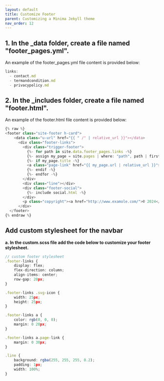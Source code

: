 ```yaml
---
layout: default
title: Customize Footer
parent: Customizing a Minima Jekyll theme
nav_order: 12
---
```


## 1. In the _data folder, create a file named "footer_pages.yml".

An example of the footer_pages.yml file content is provided below:

```ts
links:
  - contact.md
  - termandcondition.md
  - privacypolicy.md
```

## 2. In the _includes folder, create a file named "footer.html".

An example of the footer.html file content is provided below:

```ts
{% raw %}
<footer class="site-footer h-card">
    <data class="u-url" href="{{ " /" | relative_url }}"></data>
      <div class="footer-links">
        <div class="trigger-footer">
          {%- for path in site.data.footer_pages.links -%}
          {%- assign my_page = site.pages | where: "path", path | first -%}
          {%- if my_page.title -%}
          <a class="page-link" href="{{ my_page.url | relative_url }}">{{ my_page.title | escape }}</a>
          {%- endif -%}
          {%- endfor -%}
        </div>
        <div class="line"></div>
        <div class="footer-social">
          {%- include social.html -%}
        </div>
        <p class="copyright"><a href="http://www.examole.com/">© 2024</a></p>
      </div>
  </footer>
{% endraw %}
```
## Add custom stylesheet for the navbar

**a. In the custom.scss file add the code below to customize your footer stylesheet.**

  ```ts
  // custom footer stylesheet
  .footer-links {
      display: flex;
      flex-direction: column;
      align-items: center;
      row-gap: 20px;
  }

  .footer-links .svg-icon {
      width: 25px;
      height: 25px;
  }

  .footer-links a {
      color: rgb(0, 0, 0);
      margin: 0 20px;
  }

  .footer-links a.page-link {
      margin: 0 30px;
  }

  .line {
      background: rgba(255, 255, 255, 0.2);
      padding: 1px;
      width: 100%;
  }
  ```